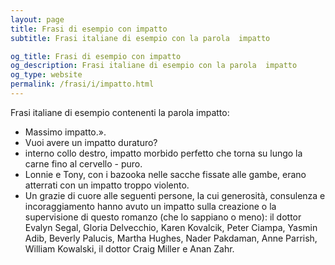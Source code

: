 ```yaml
---
layout: page
title: Frasi di esempio con impatto 
subtitle: Frasi italiane di esempio con la parola  impatto

og_title: Frasi di esempio con impatto 
og_description: Frasi italiane di esempio con la parola  impatto
og_type: website
permalink: /frasi/i/impatto.html
---
```


Frasi italiane di esempio contenenti la parola impatto:


- Massimo impatto.».
- Vuoi avere un impatto duraturo?
- interno collo destro, impatto morbido perfetto che torna su lungo la carne fino al cervello - puro.
- Lonnie e Tony, con i bazooka nelle sacche fissate alle gambe, erano atterrati con un impatto troppo violento.
- Un grazie di cuore alle seguenti persone, la cui generosità, consulenza e incoraggiamento hanno avuto un impatto sulla creazione o la supervisione di questo romanzo (che lo sappiano o meno): il dottor Evalyn Segal, Gloria Delvecchio, Karen Kovalcik, Peter Ciampa, Yasmin Adib, Beverly Palucis, Martha Hughes, Nader Pakdaman, Anne Parrish, William Kowalski, il dottor Craig Miller e Anan Zahr.
